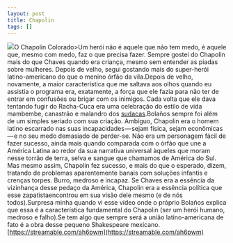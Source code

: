 ```yaml
---
layout: post
title: Chapolin
tags: []
---
```


![](https://cdn-images-1.medium.com/max/800/1*2tQp52JlPevfGMpD324hXQ.jpeg)O Chapolin Colorado>Um herói não é aquele que não tem medo, é aquele que, mesmo com medo, faz o que precisa fazer.
Sempre gostei do Chapolin mais do que Chaves quando era criança, mesmo sem entender as piadas sobre mulheres. Depois de velho, segui gostando mais do super-herói latino-americano do que o menino órfão da vila.Depois de velho, novamente, a maior característica que me saltava aos olhos quando eu assistia o programa era, exatamente, a força que ele fazia para não ter de entrar em confusões ou brigar com os inimigos. Cada volta que ele dava tentando fugir do Racha-Cuca era uma celebração do estilo de vida mambembe, canastrão e malandro dos 
[sudacas](https://www.dicionarioinformal.com.br/sudaca/).Bolaños sempre foi além de um simples seriado com sua criação. Ambíguo, Chapolin era o homem latino escarrado nas suas incapacidades — sejam física, sejam econômicas — e no seu medo demasiado de perder-se. Não era um personagem fácil de fazer sucesso, ainda mais quando comparada com o órfão que une a América Latina ao redor da sua narrativa universal àqueles que moram nesse torrão de terra, selva e sangue que chamamos de América do Sul. Mas mesmo assim, Chapolin fez sucesso, e mais do que o esperado, dizem, tratando de problemas aparentemente banais com soluções infantis e crenças torpes. Burro, medroso e incapaz. Se Chaves era a essência da vizinhança desse pedaço da América, Chapolin era a essência política que esse 
zapatistaencontrou em sua visão dele mesmo (e de nós todos).Surpresa minha quando vi esse vídeo onde o próprio Bolaños explica que essa é a característica fundamental do Chapolin (ser um herói humano, medroso e falho).Se tem algo que sempre será a união latino-americana de fato é a obra desse pequeno Shakespeare mexicano.[https://streamable.com/ah6pwm](https://streamable.com/ah6pwm)
